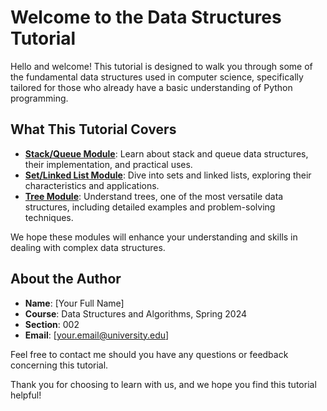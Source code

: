 # Welcome to the Data Structures Tutorial

Hello and welcome! This tutorial is designed to walk you through some of the fundamental data structures used in computer science, specifically tailored for those who already have a basic understanding of Python programming.

## What This Tutorial Covers

- **[Stack/Queue Module](1-topic.md)**: Learn about stack and queue data structures, their implementation, and practical uses.
- **[Set/Linked List Module](2-topic.md)**: Dive into sets and linked lists, exploring their characteristics and applications.
- **[Tree Module](3-topic.md)**: Understand trees, one of the most versatile data structures, including detailed examples and problem-solving techniques.

We hope these modules will enhance your understanding and skills in dealing with complex data structures.

## About the Author

- **Name**: [Your Full Name]
- **Course**: Data Structures and Algorithms, Spring 2024
- **Section**: 002
- **Email**: [your.email@university.edu]

Feel free to contact me should you have any questions or feedback concerning this tutorial.

Thank you for choosing to learn with us, and we hope you find this tutorial helpful!

